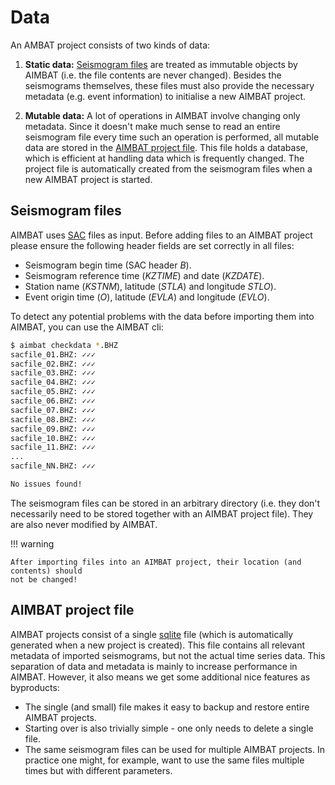 # Data

An AMBAT project consists of two kinds of data:

  1. **Static data:** [Seismogram files](data.md#seismogram-files) are treated as
     immutable objects by AIMBAT (i.e. the file contents are never changed).
     Besides the seismograms themselves, these files must also provide the
     necessary metadata (e.g. event information) to initialise a new AIMBAT
     project.

  2. **Mutable data:** A lot of operations in AIMBAT involve changing only metadata.
     Since it doesn't make much sense to read an entire seismogram file every
     time such an operation is performed, all mutable data are stored in the
     [AIMBAT project file](data.md#aimbat-project-file). This file holds a
     database, which is efficient at handling data which is frequently changed.
     The project file is automatically created from the seismogram files
     when a new AIMBAT project is started.


## Seismogram files

AIMBAT uses [SAC](https://ds.iris.edu/files/sac-manual/) files as input. Before adding
files to an AIMBAT project please ensure the following header fields are set correctly
in all files:

  - Seismogram begin time (SAC header *B*).
  - Seismogram reference time (*KZTIME*) and date (*KZDATE*).
  - Station name (*KSTNM*), latitude (*STLA*) and longitude *STLO*).
  - Event origin time (*O*), latitude (*EVLA*) and longitude (*EVLO*).

To detect any potential problems with the data before importing them into AIMBAT, you can
use the AIMBAT cli:

<!-- termynal -->

```bash
$ aimbat checkdata *.BHZ
sacfile_01.BHZ: ✓✓✓
sacfile_02.BHZ: ✓✓✓
sacfile_03.BHZ: ✓✓✓
sacfile_04.BHZ: ✓✓✓
sacfile_05.BHZ: ✓✓✓
sacfile_06.BHZ: ✓✓✓
sacfile_07.BHZ: ✓✓✓
sacfile_08.BHZ: ✓✓✓
sacfile_09.BHZ: ✓✓✓
sacfile_10.BHZ: ✓✓✓
sacfile_11.BHZ: ✓✓✓
...
sacfile_NN.BHZ: ✓✓✓

No issues found!
```

The seismogram files can be stored in an arbitrary directory (i.e. they don't necessarily
need to be stored together with an AIMBAT project file). They are also never modified by
AIMBAT.

!!! warning

    After importing files into an AIMBAT project, their location (and contents) should
    not be changed!


## AIMBAT project file

AIMBAT projects consist of a single [sqlite](https://www.sqlite.org) file (which is
automatically generated when a new project is created). This file contains all relevant
metadata of imported seismograms, but not the actual time series data. This separation of
data and metadata is mainly to increase performance in AIMBAT. However, it also means we
get some additional nice features as byproducts:

  - The single (and small) file makes it easy to backup and restore entire AIMBAT
    projects.
  - Starting over is also trivially simple - one only needs to delete a single file.
  - The same seismogram files can be used for multiple AIMBAT projects. In practice
    one might, for example, want to use the same files multiple times but with
    different parameters.
